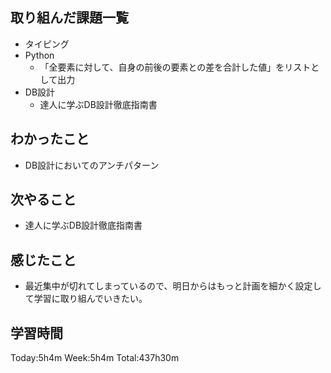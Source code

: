 ## 取り組んだ課題一覧
- タイピング
- Python
    - 「全要素に対して、自身の前後の要素との差を合計した値」をリストとして出力
- DB設計
    - 達人に学ぶDB設計徹底指南書
## わかったこと
- DB設計においてのアンチパターン
## 次やること
- 達人に学ぶDB設計徹底指南書
## 感じたこと
- 最近集中が切れてしまっているので、明日からはもっと計画を細かく設定して学習に取り組んでいきたい。
## 学習時間
Today:5h4m Week:5h4m Total:437h30m